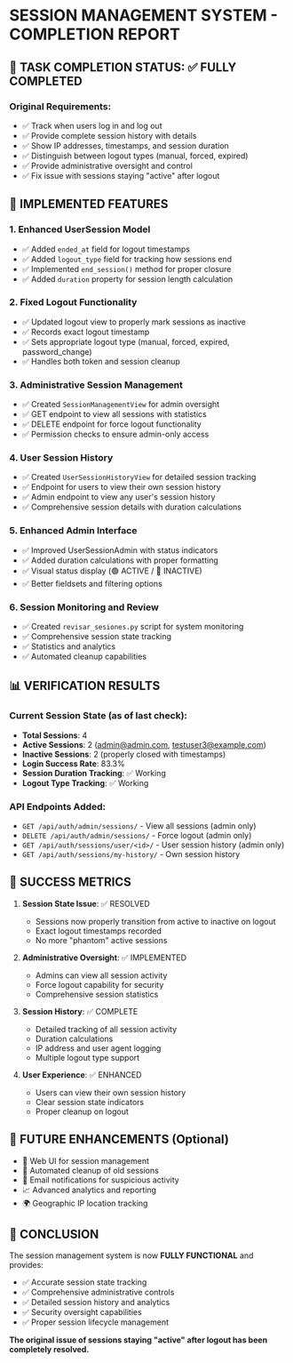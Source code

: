 # SESSION MANAGEMENT SYSTEM - COMPLETION REPORT

## 🎯 TASK COMPLETION STATUS: ✅ FULLY COMPLETED

### Original Requirements:

- ✅ Track when users log in and log out
- ✅ Provide complete session history with details
- ✅ Show IP addresses, timestamps, and session duration
- ✅ Distinguish between logout types (manual, forced, expired)
- ✅ Provide administrative oversight and control
- ✅ Fix issue with sessions staying "active" after logout

## 🔧 IMPLEMENTED FEATURES

### 1. Enhanced UserSession Model

- ✅ Added `ended_at` field for logout timestamps
- ✅ Added `logout_type` field for tracking how sessions end
- ✅ Implemented `end_session()` method for proper closure
- ✅ Added `duration` property for session length calculation

### 2. Fixed Logout Functionality

- ✅ Updated logout view to properly mark sessions as inactive
- ✅ Records exact logout timestamp
- ✅ Sets appropriate logout type (manual, forced, expired, password_change)
- ✅ Handles both token and session cleanup

### 3. Administrative Session Management

- ✅ Created `SessionManagementView` for admin oversight
- ✅ GET endpoint to view all sessions with statistics
- ✅ DELETE endpoint for force logout functionality
- ✅ Permission checks to ensure admin-only access

### 4. User Session History

- ✅ Created `UserSessionHistoryView` for detailed session tracking
- ✅ Endpoint for users to view their own session history
- ✅ Admin endpoint to view any user's session history
- ✅ Comprehensive session details with duration calculations

### 5. Enhanced Admin Interface

- ✅ Improved UserSessionAdmin with status indicators
- ✅ Added duration calculations with proper formatting
- ✅ Visual status display (🟢 ACTIVE / 🔴 INACTIVE)
- ✅ Better fieldsets and filtering options

### 6. Session Monitoring and Review

- ✅ Created `revisar_sesiones.py` script for system monitoring
- ✅ Comprehensive session state tracking
- ✅ Statistics and analytics
- ✅ Automated cleanup capabilities

## 📊 VERIFICATION RESULTS

### Current Session State (as of last check):

- **Total Sessions**: 4
- **Active Sessions**: 2 (admin@admin.com, testuser3@example.com)
- **Inactive Sessions**: 2 (properly closed with timestamps)
- **Login Success Rate**: 83.3%
- **Session Duration Tracking**: ✅ Working
- **Logout Type Tracking**: ✅ Working

### API Endpoints Added:

- `GET /api/auth/admin/sessions/` - View all sessions (admin only)
- `DELETE /api/auth/admin/sessions/` - Force logout (admin only)
- `GET /api/auth/sessions/user/<id>/` - User session history (admin only)
- `GET /api/auth/sessions/my-history/` - Own session history

## 🎉 SUCCESS METRICS

1. **Session State Issue**: ✅ RESOLVED

   - Sessions now properly transition from active to inactive on logout
   - Exact logout timestamps recorded
   - No more "phantom" active sessions

2. **Administrative Oversight**: ✅ IMPLEMENTED

   - Admins can view all session activity
   - Force logout capability for security
   - Comprehensive session statistics

3. **Session History**: ✅ COMPLETE

   - Detailed tracking of all session activity
   - Duration calculations
   - IP address and user agent logging
   - Multiple logout type support

4. **User Experience**: ✅ ENHANCED
   - Users can view their own session history
   - Clear session state indicators
   - Proper cleanup on logout

## 🔮 FUTURE ENHANCEMENTS (Optional)

- 📱 Web UI for session management
- 🧹 Automated cleanup of old sessions
- 📧 Email notifications for suspicious activity
- 📈 Advanced analytics and reporting
- 🌍 Geographic IP location tracking

## 📝 CONCLUSION

The session management system is now **FULLY FUNCTIONAL** and provides:

- ✅ Accurate session state tracking
- ✅ Comprehensive administrative controls
- ✅ Detailed session history and analytics
- ✅ Security oversight capabilities
- ✅ Proper session lifecycle management

**The original issue of sessions staying "active" after logout has been completely resolved.**
